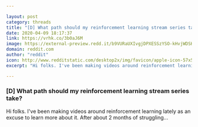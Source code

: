 ```yaml
---

layout: post
category: threads
title: "[D] What path should my reinforcement learning stream series take?"
date: 2020-04-09 18:17:37
link: https://vrhk.co/3b0aJ6M
image: https://external-preview.redd.it/b9VURaUXIvgjDPXESSzYSO-kHvjWDSH66Xc0KN_RBcc.jpg?width=480&height=251.308900524&auto=webp&crop=480:251.308900524,smart&s=c5f2d528d5fe36cdf01a9491a75fb988697bfb29
domain: reddit.com
author: "reddit"
icon: http://www.redditstatic.com/desktop2x/img/favicon/apple-icon-57x57.png
excerpt: "Hi folks. I've been making videos around reinforcement learning lately as an excuse to learn more about it. After about 2 months of struggling..."

---
```


### [D] What path should my reinforcement learning stream series take?

Hi folks. I've been making videos around reinforcement learning lately as an excuse to learn more about it. After about 2 months of struggling...